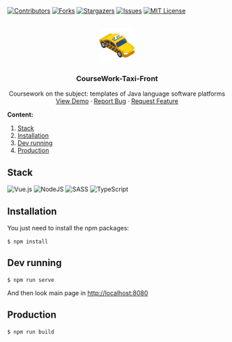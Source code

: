 <div id="top"></div>

[![Contributors][contributors-shield]][contributors-url]
[![Forks][forks-shield]][forks-url]
[![Stargazers][stars-shield]][stars-url]
[![Issues][issues-shield]][issues-url]
[![MIT License][license-shield]][license-url]

<br />
<div align="center">
  <a href="https://github.com/baikinkirill/CourseWork-Taxi-Front">
    <img src="public/icons/logo.png" alt="Logo" width="80" height="80">
  </a>

<h3 align="center">CourseWork-Taxi-Front</h3>

  <p align="center">
    Coursework on the subject: templates of Java language software platforms
    <br />
    <a href="https://github.com/baikinkirill/CourseWork-Taxi-Front">View Demo</a>
    ·
    <a href="https://github.com/baikinkirill/CourseWork-Taxi-Front/issues">Report Bug</a>
    ·
    <a href="https://github.com/baikinkirill/CourseWork-Taxi-Front/issues">Request Feature</a>
  </p>
</div>

**Content:**

1. [Stack](#stack)
2. [Installation](#installation)
3. [Dev running](#dev-running)
4. [Production](#production)

## Stack

![Vue.js](https://img.shields.io/badge/vuejs-%2335495e.svg?style=for-the-badge&logo=vuedotjs&logoColor=%234FC08D)
![NodeJS](https://img.shields.io/badge/node.js-6DA55F?style=for-the-badge&logo=node.js&logoColor=white)
![SASS](https://img.shields.io/badge/SASS-hotpink.svg?style=for-the-badge&logo=SASS&logoColor=white)
![TypeScript](https://img.shields.io/badge/typescript-%23007ACC.svg?style=for-the-badge&logo=typescript&logoColor=white)
## Installation

You just need to install the npm packages:
```
$ npm install
```

## Dev running

```
$ npm run serve
```

And then look main page in [http://localhost:8080](http://localhost:8080)

## Production

```
$ npm run build
```



[contributors-shield]: https://img.shields.io/github/contributors/baikinkirill/CourseWork-Taxi-Front.svg

[contributors-url]: https://github.com/baikinkirill/CourseWork-Taxi-Front/graphs/contributors

[forks-shield]: https://img.shields.io/github/forks/baikinkirill/CourseWork-Taxi-Front.svg

[forks-url]: https://github.com/baikinkirill/CourseWork-Taxi-Front/network/members

[stars-shield]: https://img.shields.io/github/stars/baikinkirill/CourseWork-Taxi-Front.svg

[stars-url]: https://github.com/baikinkirill/CourseWork-Taxi-Front/stargazers

[issues-shield]: https://img.shields.io/github/issues/baikinkirill/CourseWork-Taxi-Front.svg

[issues-url]: https://github.com/baikinkirill/CourseWork-Taxi-Front/issues

[license-shield]: https://img.shields.io/github/license/baikinkirill/CourseWork-Taxi-Front.svg

[license-url]: https://github.com/baikinkirill/CourseWork-Taxi-Front/blob/master/LICENSE.txt

[linkedin-shield]: https://img.shields.io/badge/-LinkedIn-black.svg?logo=linkedin&colorB=555

[linkedin-url]: https://linkedin.com/in/baikinkirill

[product-screenshot]: images/screenshot.png
